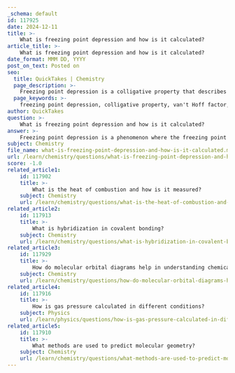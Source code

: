 ```yaml
---
_schema: default
id: 117925
date: 2024-12-11
title: >-
    What is freezing point depression and how is it calculated?
article_title: >-
    What is freezing point depression and how is it calculated?
date_format: MMM DD, YYYY
post_on_text: Posted on
seo:
  title: QuickTakes | Chemistry
  page_description: >-
    Freezing point depression is a colligative property that describes how the addition of a solute lowers the freezing point of a solvent. It is calculated using the formula Tf = i  Kf  m, where i is the van't Hoff factor, Kf is the molal freezing-point depression constant of the solvent, and m is the molality of the solution.
  page_keywords: >-
    freezing point depression, colligative property, van't Hoff factor, Kf, molality, calculation, solute, solvent, thermochemistry, salt, sugar, naphthalene, practical applications
author: QuickTakes
question: >-
    What is freezing point depression and how is it calculated?
answer: >-
    Freezing point depression is a phenomenon where the freezing point of a solvent is lowered when a solute is added. This effect is classified as a colligative property, meaning it depends on the number of solute particles in a solution rather than the identity of the solute itself. The freezing point depression can be quantitatively described using the formula:\n\n$$\n\Delta T_f = i \times K_f \times m\n$$\n\nWhere:\n- $\Delta T_f$ is the freezing point depression (the difference between the freezing point of the pure solvent and that of the solution),\n- $i$ is the van't Hoff factor (which accounts for the number of particles the solute dissociates into in solution),\n- $K_f$ is the molal freezing-point depression constant specific to the solvent, and\n- $m$ is the molality of the solution (moles of solute per kilogram of solvent).\n\nFor example, when salt (NaCl) is dissolved in water, it dissociates into two ions (Na$^+$ and Cl$^-$), resulting in a van't Hoff factor $i = 2$. In contrast, sugar (C$_{12}$H$_{22}$O$_{11}$) does not dissociate, so its $i$ value is 1. This means that the freezing point depression caused by dissolving salt is greater than that caused by dissolving sugar at the same molality.\n\nThe freezing point depression constant $K_f$ varies for different solvents. For instance, the $K_f$ for naphthalene is 7 °C·kg/mol. \n\nTo calculate the freezing point of a solution, you would first determine the molality of the solute, apply the formula to find $\Delta T_f$, and then subtract this value from the freezing point of the pure solvent. For example, if you have a solution with a molality of 0.450 mol/kg of urea in water (which has a normal freezing point of 0 °C), you would calculate the freezing point depression and then find the new freezing point of the solution.\n\nIn summary, freezing point depression is a crucial concept in thermochemistry and has practical applications, such as in the use of salt to prevent ice formation on roads during winter.
subject: Chemistry
file_name: what-is-freezing-point-depression-and-how-is-it-calculated.md
url: /learn/chemistry/questions/what-is-freezing-point-depression-and-how-is-it-calculated
score: -1.0
related_article1:
    id: 117902
    title: >-
        What is the heat of combustion and how is it measured?
    subject: Chemistry
    url: /learn/chemistry/questions/what-is-the-heat-of-combustion-and-how-is-it-measured
related_article2:
    id: 117913
    title: >-
        What is hybridization in covalent bonding?
    subject: Chemistry
    url: /learn/chemistry/questions/what-is-hybridization-in-covalent-bonding
related_article3:
    id: 117929
    title: >-
        How do molecular orbital diagrams help in understanding chemical bonding?
    subject: Chemistry
    url: /learn/chemistry/questions/how-do-molecular-orbital-diagrams-help-in-understanding-chemical-bonding
related_article4:
    id: 117916
    title: >-
        How is gas pressure calculated in different conditions?
    subject: Physics
    url: /learn/physics/questions/how-is-gas-pressure-calculated-in-different-conditions
related_article5:
    id: 117910
    title: >-
        What methods are used to predict molecular geometry?
    subject: Chemistry
    url: /learn/chemistry/questions/what-methods-are-used-to-predict-molecular-geometry
---
```


&nbsp;